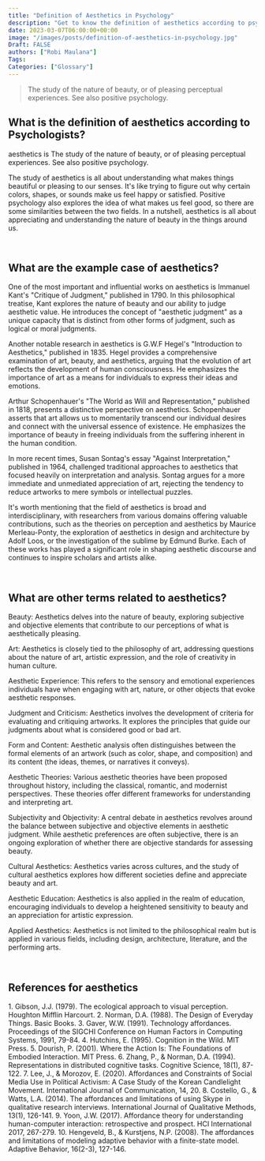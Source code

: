 ```yaml
---
title: "Definition of Aesthetics in Psychology"
description: "Get to know the definition of aesthetics according to psychologists."
date: 2023-03-07T06:00:00+00:00
image: "/images/posts/definition-of-aesthetics-in-psychology.jpg"
Draft: FALSE
authors: ["Robi Maulana"]
Tags: 
Categories: ["Glossary"]
---
```






> The study of the nature of beauty, or of pleasing perceptual experiences. See also positive psychology.

## What is the definition of aesthetics according to Psychologists?

aesthetics is The study of the nature of beauty, or of pleasing perceptual experiences. See also positive psychology.

The study of aesthetics is all about understanding what makes things beautiful or pleasing to our senses. It's like trying to figure out why certain colors, shapes, or sounds make us feel happy or satisfied. Positive psychology also explores the idea of what makes us feel good, so there are some similarities between the two fields. In a nutshell, aesthetics is all about appreciating and understanding the nature of beauty in the things around us.

 

## What are the example case of aesthetics?

One of the most important and influential works on aesthetics is Immanuel Kant's "Critique of Judgment," published in 1790. In this philosophical treatise, Kant explores the nature of beauty and our ability to judge aesthetic value. He introduces the concept of "aesthetic judgment" as a unique capacity that is distinct from other forms of judgment, such as logical or moral judgments.

Another notable research in aesthetics is G.W.F Hegel's "Introduction to Aesthetics," published in 1835. Hegel provides a comprehensive examination of art, beauty, and aesthetics, arguing that the evolution of art reflects the development of human consciousness. He emphasizes the importance of art as a means for individuals to express their ideas and emotions.

Arthur Schopenhauer's "The World as Will and Representation," published in 1818, presents a distinctive perspective on aesthetics. Schopenhauer asserts that art allows us to momentarily transcend our individual desires and connect with the universal essence of existence. He emphasizes the importance of beauty in freeing individuals from the suffering inherent in the human condition.

In more recent times, Susan Sontag's essay "Against Interpretation," published in 1964, challenged traditional approaches to aesthetics that focused heavily on interpretation and analysis. Sontag argues for a more immediate and unmediated appreciation of art, rejecting the tendency to reduce artworks to mere symbols or intellectual puzzles.

It's worth mentioning that the field of aesthetics is broad and interdisciplinary, with researchers from various domains offering valuable contributions, such as the theories on perception and aesthetics by Maurice Merleau-Ponty, the exploration of aesthetics in design and architecture by Adolf Loos, or the investigation of the sublime by Edmund Burke. Each of these works has played a significant role in shaping aesthetic discourse and continues to inspire scholars and artists alike.

 

## What are other terms related to aesthetics?

Beauty: Aesthetics delves into the nature of beauty, exploring subjective and objective elements that contribute to our perceptions of what is aesthetically pleasing.

Art: Aesthetics is closely tied to the philosophy of art, addressing questions about the nature of art, artistic expression, and the role of creativity in human culture.

Aesthetic Experience: This refers to the sensory and emotional experiences individuals have when engaging with art, nature, or other objects that evoke aesthetic responses.

Judgment and Criticism: Aesthetics involves the development of criteria for evaluating and critiquing artworks. It explores the principles that guide our judgments about what is considered good or bad art.

Form and Content: Aesthetic analysis often distinguishes between the formal elements of an artwork (such as color, shape, and composition) and its content (the ideas, themes, or narratives it conveys).

Aesthetic Theories: Various aesthetic theories have been proposed throughout history, including the classical, romantic, and modernist perspectives. These theories offer different frameworks for understanding and interpreting art.

Subjectivity and Objectivity: A central debate in aesthetics revolves around the balance between subjective and objective elements in aesthetic judgment. While aesthetic preferences are often subjective, there is an ongoing exploration of whether there are objective standards for assessing beauty.

Cultural Aesthetics: Aesthetics varies across cultures, and the study of cultural aesthetics explores how different societies define and appreciate beauty and art.

Aesthetic Education: Aesthetics is also applied in the realm of education, encouraging individuals to develop a heightened sensitivity to beauty and an appreciation for artistic expression.

Applied Aesthetics: Aesthetics is not limited to the philosophical realm but is applied in various fields, including design, architecture, literature, and the performing arts.

 

## References for aesthetics

1\. Gibson, J.J. (1979). The ecological approach to visual perception. Houghton Mifflin Harcourt. 2. Norman, D.A. (1988). The Design of Everyday Things. Basic Books. 3. Gaver, W.W. (1991). Technology affordances. Proceedings of the SIGCHI Conference on Human Factors in Computing Systems, 1991, 79-84. 4. Hutchins, E. (1995). Cognition in the Wild. MIT Press. 5. Dourish, P. (2001). Where the Action Is: The Foundations of Embodied Interaction. MIT Press. 6. Zhang, P., & Norman, D.A. (1994). Representations in distributed cognitive tasks. Cognitive Science, 18(1), 87-122. 7. Lee, J., & Morozov, E. (2020). Affordances and Constraints of Social Media Use in Political Activism: A Case Study of the Korean Candlelight Movement. International Journal of Communication, 14, 20. 8. Costello, G., & Watts, L.A. (2014). The affordances and limitations of using Skype in qualitative research interviews. International Journal of Qualitative Methods, 13(1), 126-141. 9. Yoon, J.W. (2017). Affordance theory for understanding human-computer interaction: retrospective and prospect. HCI International 2017, 267-279. 10. Hengeveld, B., & Kurstjens, N.P. (2008). The affordances and limitations of modeling adaptive behavior with a finite-state model. Adaptive Behavior, 16(2-3), 127-146.
